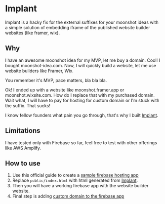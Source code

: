 # Implant
Implant is a hacky fix for the external suffixes for your moonshot ideas with a simple solution of embedding iframe of the published website builder websites (like framer, wix).

## Why
I have an awesome moonshot idea for my MVP, let me buy a domain.
Cool! I bought moonshot-idea.com.
Now, I will quickly build a website, let me use website builders like Framer, Wix.

You remember it's MVP, pace matters, bla bla bla.

Ok! I ended up with a website like moonshot.framer.app or moonshot.wixsite.com. How do I
replace that with my purchased domain. Wait what, I will have to pay for hosting for
custom domain or I'm stuck with the suffix. That sucks!

I know fellow founders what pain you go through, that's why I built [Implant](https://saurav9878.github.io/implant/).



## Limitations

I have tested only with Firebase so far, feel free to test with other offerings like AWS Amplify.

## How to use

1. Use this official guide to create a [sample firebase hosting app](https://firebase.google.com/docs/hosting/quickstart)
2. Replace `public/index.html` with html generated from [Implant](https://saurav9878.github.io/implant/).
3. Then you will have a working firebase app with the website builder website.
4. Final step is adding [custom domain to the firebase app](https://firebase.google.com/docs/hosting/custom-domain)
